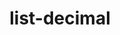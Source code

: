 ---
title: list-decimal

taxonomy:
  tag: links

links:
  headline: Step-by-Step
  byline:
    text: >
      Example of a steps tutorial.
  type: list-decimal
  items:
    - # url: '#'
      text: "Decide you're hungry"
      description: >
        But discover the fridge is empty.
    - url: '#'
      text: Steal an egg
      description: >
        Move like a fox and don't get caught.
    - url: '#'
      text: Make an omelette
      description: >
        Bon Appétit!
---